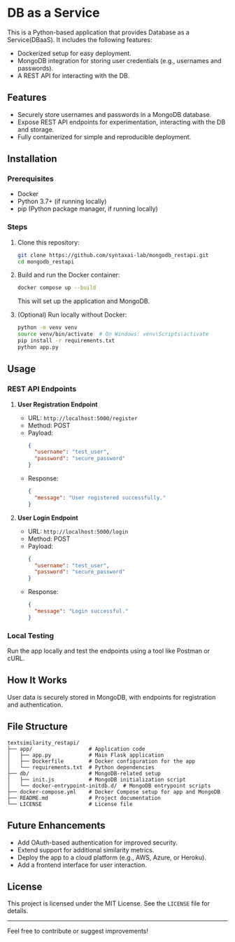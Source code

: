 # DB as a Service

This is a Python-based application that provides Database as a Service(DBaaS). It includes the following features:

- Dockerized setup for easy deployment.
- MongoDB integration for storing user credentials (e.g., usernames and passwords).
- A REST API for interacting with the DB.


## Features
- Securely store usernames and passwords in a MongoDB database.
- Expose REST API endpoints for experimentation, interacting with the DB and storage.
- Fully containerized for simple and reproducible deployment.

## Installation

### Prerequisites
- Docker
- Python 3.7+ (if running locally)
- pip (Python package manager, if running locally)

### Steps
1. Clone this repository:
   ```bash
   git clone https://github.com/syntaxai-lab/mongodb_restapi.git
   cd mongodb_restapi
   ```

2. Build and run the Docker container:
   ```bash
   docker compose up --build
   ```
   This will set up the application and MongoDB.

3. (Optional) Run locally without Docker:
   ```bash
   python -m venv venv
   source venv/bin/activate  # On Windows: venv\Scripts\activate
   pip install -r requirements.txt
   python app.py
   ```

## Usage

### REST API Endpoints
1. **User Registration Endpoint**
   - URL: `http://localhost:5000/register`
   - Method: POST
   - Payload:
     ```json
     {
       "username": "test_user",
       "password": "secure_password"
     }
     ```
   - Response:
     ```json
     {
       "message": "User registered successfully."
     }
     ```

3. **User Login Endpoint**
   - URL: `http://localhost:5000/login`
   - Method: POST
   - Payload:
     ```json
     {
       "username": "test_user",
       "password": "secure_password"
     }
     ```
   - Response:
     ```json
     {
       "message": "Login successful."
     }
     ```



### Local Testing
Run the app locally and test the endpoints using a tool like Postman or cURL.

## How It Works
User data is securely stored in MongoDB, with endpoints for registration and authentication.

## File Structure
```
textsimilarity_restapi/
├── app/                  # Application code
│   ├── app.py            # Main Flask application
│   ├── Dockerfile        # Docker configuration for the app
│   └── requirements.txt  # Python dependencies
├── db/                   # MongoDB-related setup
│   ├── init.js           # MongoDB initialization script
│   └── docker-entrypoint-initdb.d/  # MongoDB entrypoint scripts
├── docker-compose.yml    # Docker Compose setup for app and MongoDB
├── README.md             # Project documentation
└── LICENSE               # License file
```

## Future Enhancements
- Add OAuth-based authentication for improved security.
- Extend support for additional similarity metrics.
- Deploy the app to a cloud platform (e.g., AWS, Azure, or Heroku).
- Add a frontend interface for user interaction.

## License
This project is licensed under the MIT License. See the `LICENSE` file for details.

---

Feel free to contribute or suggest improvements!
